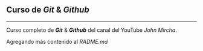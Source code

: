 ## Curso de _Git_ & _Github_ 
---
Curso completo de ___Git___ & ___Github___ del canal del YouTube _John Mircha_. 

Agregando más contenido al _RADME.md_
